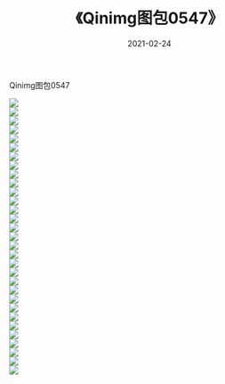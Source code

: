 ﻿---
layout: post
title:  《Qinimg图包0547》
date:   2021-02-24
img: http://imgx.orgx.ga/Qinimg图包/Qinimg图包0547/000.jpg
categories: [美女, 清纯, 唯美]
---

Qinimg图包0547

 ![](http://imgx.orgx.ga/Qinimg图包/Qinimg图包0547/001.jpg) <br>![](http://imgx.orgx.ga/Qinimg图包/Qinimg图包0547/002.jpg) <br>![](http://imgx.orgx.ga/Qinimg图包/Qinimg图包0547/003.jpg) <br>![](http://imgx.orgx.ga/Qinimg图包/Qinimg图包0547/004.jpg) <br>![](http://imgx.orgx.ga/Qinimg图包/Qinimg图包0547/005.jpg) <br>![](http://imgx.orgx.ga/Qinimg图包/Qinimg图包0547/006.jpg) <br>![](http://imgx.orgx.ga/Qinimg图包/Qinimg图包0547/007.jpg) <br>![](http://imgx.orgx.ga/Qinimg图包/Qinimg图包0547/008.jpg) <br>![](http://imgx.orgx.ga/Qinimg图包/Qinimg图包0547/009.jpg) <br>![](http://imgx.orgx.ga/Qinimg图包/Qinimg图包0547/010.jpg) <br>![](http://imgx.orgx.ga/Qinimg图包/Qinimg图包0547/011.jpg) <br>![](http://imgx.orgx.ga/Qinimg图包/Qinimg图包0547/012.jpg) <br>![](http://imgx.orgx.ga/Qinimg图包/Qinimg图包0547/013.jpg) <br>![](http://imgx.orgx.ga/Qinimg图包/Qinimg图包0547/014.jpg) <br>![](http://imgx.orgx.ga/Qinimg图包/Qinimg图包0547/015.jpg) <br>![](http://imgx.orgx.ga/Qinimg图包/Qinimg图包0547/016.jpg) <br>![](http://imgx.orgx.ga/Qinimg图包/Qinimg图包0547/017.jpg) <br>![](http://imgx.orgx.ga/Qinimg图包/Qinimg图包0547/018.jpg) <br>![](http://imgx.orgx.ga/Qinimg图包/Qinimg图包0547/019.jpg) <br>![](http://imgx.orgx.ga/Qinimg图包/Qinimg图包0547/020.jpg) <br>![](http://imgx.orgx.ga/Qinimg图包/Qinimg图包0547/021.jpg) <br>![](http://imgx.orgx.ga/Qinimg图包/Qinimg图包0547/022.jpg) <br>![](http://imgx.orgx.ga/Qinimg图包/Qinimg图包0547/023.jpg) <br>![](http://imgx.orgx.ga/Qinimg图包/Qinimg图包0547/024.jpg) <br>![](http://imgx.orgx.ga/Qinimg图包/Qinimg图包0547/025.jpg) <br>![](http://imgx.orgx.ga/Qinimg图包/Qinimg图包0547/026.jpg) <br>![](http://imgx.orgx.ga/Qinimg图包/Qinimg图包0547/027.jpg) <br>![](http://imgx.orgx.ga/Qinimg图包/Qinimg图包0547/028.jpg) <br>![](http://imgx.orgx.ga/Qinimg图包/Qinimg图包0547/029.jpg) <br>![](http://imgx.orgx.ga/Qinimg图包/Qinimg图包0547/030.jpg) <br>![](http://imgx.orgx.ga/Qinimg图包/Qinimg图包0547/031.jpg) <br>